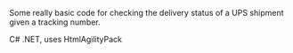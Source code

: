 Some really basic code for checking the delivery status of a UPS shipment given a tracking number.

C# .NET, uses HtmlAgilityPack
